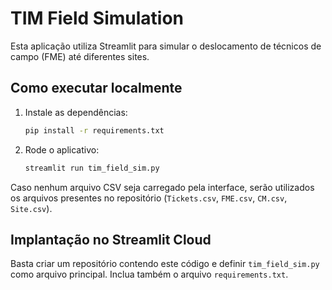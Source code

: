 # TIM Field Simulation

Esta aplicação utiliza Streamlit para simular o deslocamento de técnicos de campo (FME) até diferentes sites.

## Como executar localmente

1. Instale as dependências:
   ```bash
   pip install -r requirements.txt
   ```
2. Rode o aplicativo:
   ```bash
   streamlit run tim_field_sim.py
   ```

Caso nenhum arquivo CSV seja carregado pela interface, serão utilizados os arquivos presentes no repositório (`Tickets.csv`, `FME.csv`, `CM.csv`, `Site.csv`).

## Implantação no Streamlit Cloud

Basta criar um repositório contendo este código e definir `tim_field_sim.py` como arquivo principal. Inclua também o arquivo `requirements.txt`.
